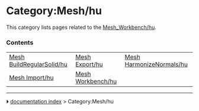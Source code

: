 # Category:Mesh/hu
This category lists pages related to the [Mesh_Workbench/hu](Mesh_Workbench/hu.md).

### Contents

|     |     |     |
| --- | --- | --- |
| [Mesh BuildRegularSolid/hu](Mesh_BuildRegularSolid/hu.md) | [Mesh Export/hu](Mesh_Export/hu.md) | [Mesh HarmonizeNormals/hu](Mesh_HarmonizeNormals/hu.md) |
| [Mesh Import/hu](Mesh_Import/hu.md) | [Mesh Workbench/hu](Mesh_Workbench/hu.md) |



---
⏵ [documentation index](../README.md) > Category:Mesh/hu
